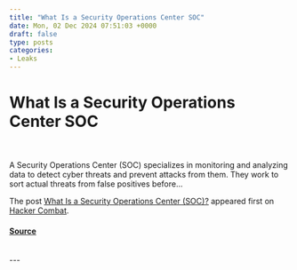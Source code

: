 ```yaml
---
title: "What Is a Security Operations Center SOC"
date: Mon, 02 Dec 2024 07:51:03 +0000
draft: false
type: posts
categories: 
- Leaks
---
```

# What Is a Security Operations Center SOC

<br/>

<br/>
A Security Operations Center (SOC) specializes in monitoring and analyzing data to detect cyber threats and prevent attacks from them. They work to sort actual threats from false positives before...

The post [What Is a Security Operations Center (SOC)?](https://www.hackercombat.com/soc/) appeared first on [Hacker Combat](https://www.hackercombat.com).

#### [Source](https://www.hackercombat.com/soc/)

<br/>
---
